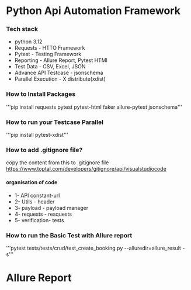 # Python Api Automation Framework

### Tech stack
- python 3.12
- Requests - HTTO Framework
- Pytest - Testing Framework 
- Reporting - Allure Report, Pytest HTMl
- Test Data - CSV, Excel, JSON
- Advance API Testcase - jsonschema
- Parallel Execution - X distribute(xdist)


### How to Install Packages

'''pip install requests pytest pytest-html faker allure-pytest jsonschema'''

### How to run your Testcase Parallel
'''pip install pytest-xdist'''

### How to add .gitignore file?
copy the content from this to .gitignore file
https://www.toptal.com/developers/gitignore/api/visualstudiocode


#### organisation of code
- 1- API constant-url
- 2- Utils - header
- 3- payload - payload manager
- 4- requests - resquests
- 5- verification- tests 

### How to run the Basic Test with Allure report
'''pytest tests/tests/crud/test_create_booking.py  --alluredir=allure_result -s'''

# Allure Report

